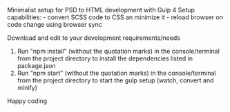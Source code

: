 Minimalist setup for PSD to HTML development with Gulp 4
Setup capabilities:
    - convert SCSS code to CSS an minimize it
    - reload browser on code change using browser sync
    
Download and edit to your development requirements/needs

1.  Run "npm install" (without the quotation marks)
    in the console/terminal from the project directory
    to install the dependencies listed in package.json
2.  Run "npm start" (without the quotation marks)
    in the console/terminal from the project directory
    to start the gulp setup (watch, convert and minify)

Happy coding
